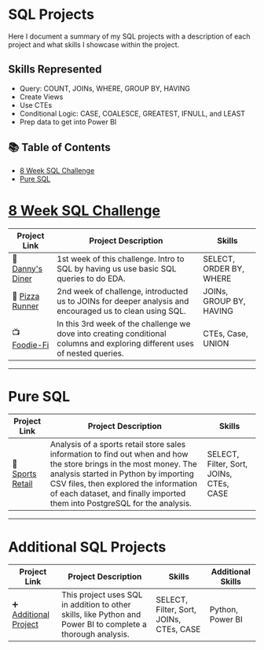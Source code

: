 # SQL Projects
Here I document a summary of my SQL projects with a description of each project and what skills I showcase within the project.

## Skills Represented

  - Query: COUNT, JOINs, WHERE, GROUP BY, HAVING
  - Create Views
  - Use CTEs
  - Conditional Logic: CASE, COALESCE, GREATEST, IFNULL, and LEAST
  - Prep data to get into Power BI


## 📚 Table of Contents
- [8 Week SQL Challenge](#8weeksqlchallenge)
- [Pure SQL](#pure-sql)

# [8 Week SQL Challenge](https://8weeksqlchallenge.com)

| Project Link | Project Description | Skills | 
|---|---|---|
| 🥧 [Danny's Diner](https://github.com/bdavidson16/SQL/blob/main/Danny's%20Diner%20(4).ipynb) | 1st week of this challenge. Intro to SQL by having us use basic SQL queries to do EDA. | SELECT, ORDER BY, WHERE |
| 🍕 [Pizza Runner](https://github.com/bdavidson16/SQL/blob/main/Pizza%20Runner%20JN%20(4).ipynb) | 2nd week of challenge, introducted us to JOINs for deeper analysis and encouraged us to clean using SQL. | JOINs, GROUP BY, HAVING |
| 📺 [Foodie-Fi](https://github.com/bdavidson16/SQL/blob/main/Food-Fi.ipynb) | In this 3rd week of the challenge we dove into creating conditional columns and exploring different uses of nested queries.| CTEs, Case, UNION |

***

# Pure SQL

| Project Link | Project Description | Skills | 
|---|---|---|
| 🏈 [Sports Retail](https://github.com/bdavidson16/SQL/tree/main/Sports%20Retail%20Optimization) | Analysis of a sports retail store sales information to find out when and how the store brings in the most money. The analysis started in Python by importing CSV files, then explored the information of each dataset, and finally imported them into PostgreSQL for the analysis. | SELECT, Filter, Sort, JOINs, CTEs, CASE |

***

# Additional SQL Projects
| Project Link | Project Description | Skills | Additional Skills |
|---|---|---|---|
| ➕ [Additional Project]() | This project uses SQL in addition to other skills, like Python and Power BI to complete a thorough analysis. | SELECT, Filter, Sort, JOINs, CTEs, CASE |  Python, Power BI |
